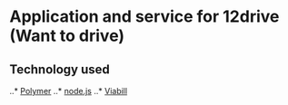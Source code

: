 # Application and service for 12drive (Want to drive)

## Technology used
..* [Polymer](https://github.com/Polymer/polymer)
..* [node.js](https://github.com/nodejs)
..* [Viabill](https://viabill.dk/)
